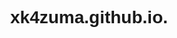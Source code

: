 # xk4zuma.github.io.

<!DOCTYPE html>
<html>
<head>
    <title>aki ganda</title>
    <meta name="viewport" content="width=device-width, initial-scale=1">
    <style>
        body {
            font-family: Arial, sans-serif;
            text-align: center;
        }

        .hidden {
            display: none;
        }
    </style>
</head>
<body>
    <h1>sorry na :< </h1>
    <img id="responseImage" src="https://media.giphy.com/media/KI5JqBqOKCPjG/giphy.gif" width="75%">
    <p id="question">tatampo ka parin ba sakin? <br>
    dahil sa nagawa ko kahapon sorry na plss?</p>
    <button id="yesButton">Oo</button>
    <button id="noButton">Hindi</button>

    <p class="hidden" id="message1">Sorry na patawarin mo na ko di na mauulit paghe-headglitch ko. I'll play fair na next time hehe. Sorry na, okay?</p>
    <button class="hidden" id="okayButton1">Okay</button>
    <button class="hidden" id="notOkayButton" onclick="notOkayResponse()">Di okay</button>

    <p class="hidden" id="message2">Yiee.. so it means pinapatawad mo na ako hehe.</p>
    <button class="hidden" id="okayButton2">Yeah</button>

    <p class="hidden" id="message3">Tara, play ba ulit tayo 1v1?</p>
    <button class="hidden" id="yesButton2">Yes</button>
    <button class="hidden" id="noButton2">No</button>

    <p class="hidden" id="finalMessage">Okay, chat mo na ako sa IG if mag oopen kana hehe.</p>
    <p class="hidden" id="finalMessage2">Whyy?? Chat mo ako sa IG bakit no huhu.</p>

    <script>
        // Function to show an element
        function showElement(elementId) {
            document.getElementById(elementId).classList.remove('hidden');
        }

        // Function to hide an element
        function hideElement(elementId) {
            document.getElementById(elementId).classList.add('hidden');
        }

        // Event handling for "Yes" button
        document.getElementById('yesButton').addEventListener('click', function () {
            hideElement('question');
            hideElement('yesButton');
            hideElement('noButton');

            showElement('message1');
            showElement('okayButton1');
            showElement('notOkayButton');
            document.getElementById('responseImage').src = 'https://tenor.com/view/cat-sad-gif-26415220.gif'; // Update the image source to empty
        });

        // Event handling for "No" button
        document.getElementById('noButton').addEventListener('click', function () {
            hideElement('question');
            hideElement('yesButton');
            hideElement('noButton');

            showElement('message2');
            showElement('okayButton2');
            document.getElementById('responseImage').src = 'https://tenor.com/view/cat-cat-jumping-cat-excited-excited-dance-gif-19354605.gif'; // Update the image source to empty
        });

        // Event handling for "Okay" button (after first message)
        document.getElementById('okayButton1').addEventListener('click', function () {
            hideElement('message1');
            hideElement('okayButton1');
            hideElement('notOkayButton');

            showElement('message2');
            showElement('okayButton2');
            document.getElementById('responseImage').src = 'https://tenor.com/view/cat-cat-jumping-cat-excited-excited-dance-gif-19354605.gif';
        });

        // Event handling for "Okay" button (after the second message)
        document.getElementById('okayButton2').addEventListener('click', function () {
            hideElement('message2');
            hideElement('okayButton2');

            showElement('message3');
            showElement('yesButton2');
            showElement('noButton2');
        });

        // Event handling for "Yes" button (final message)
        document.getElementById('yesButton2').addEventListener('click', function () {
            hideElement('message3');
            hideElement('yesButton2');
            hideElement('noButton2');

            showElement('finalMessage');
        });

        // Event handling for "No" button (final message)
        document.getElementById('noButton2').addEventListener('click', function () {
            hideElement('message3');
            hideElement('yesButton2');
            hideElement('noButton2');

            showElement('finalMessage2');
            document.getElementById('responseImage').src = 'https://tenor.com/view/cat-sad-gif-26415220.gif';
        });

        // Function for handling "Di okay" button response
        function notOkayResponse() {
            alert('why not naman? explain mo sakin sa ig :<< ill make it up to you to not hate me :< ');
        }
    </script>
</body>
</html>
